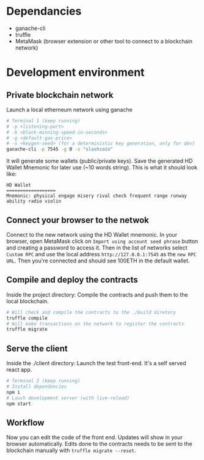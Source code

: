 # Dependancies
 * ganache-cli
 * truffle
 * MetaMask (browser extension or other tool to connect to a blockchain network)


# Development environment
## Private blockchain network
Launch a local etherneum network using ganache
```bash
# Terminal 1 (keep running)
# -p <listening-port>
# -b <block-minning-speed-in-seconds>
# -g <default-gas-price>
# -s <keygen-seed> (for a deterministic key generation, only for dev)
ganache-cli -p 7545 -g 0 -s "slashcoin"
```
It will generate some wallets (public/private keys). Save the generated HD Wallet
Mnemonic for later use (~10 words string). This is what it should look like:
```
HD Wallet
==================
Mnemonic: physical engage misery rival check frequent range runway ability radio violin
```

## Connect your browser to the netwok
Connect to the new network using the HD Wallet mnemonic. In your browser, open
MetaMask click on `Import using account seed phrase` button and creating
a password to access it. Then in the list of networks select `Custom RPC` and
use the local address `http://127.0.0.1:7545` as the `new RPC URL`. Then you're
connected and should see 100ETH in the default wallet.


## Compile and deploy the contracts
Inside the project directory:
Compile the contracts and push them to the local blockchain.
```bash
# Will check and compile the contracts to the ./build diretory
truffle compile
# Will make transactions on the network to register the contracts
truffle migrate
```

## Serve the client
Inside the ./client directory:
Launch the test front-end. It's a self served react app.
```bash
# Terminal 2 (keep running)
# Install dependancies
npm i
# Lauch development server (with live-reload)
npm start
```

## Workflow
Now you can edit the code of the front end. Updates will show in your browser
automatically. Edits done to the contracts needs to be sent to the blockchain
manually with `truffle migrate --reset`.
